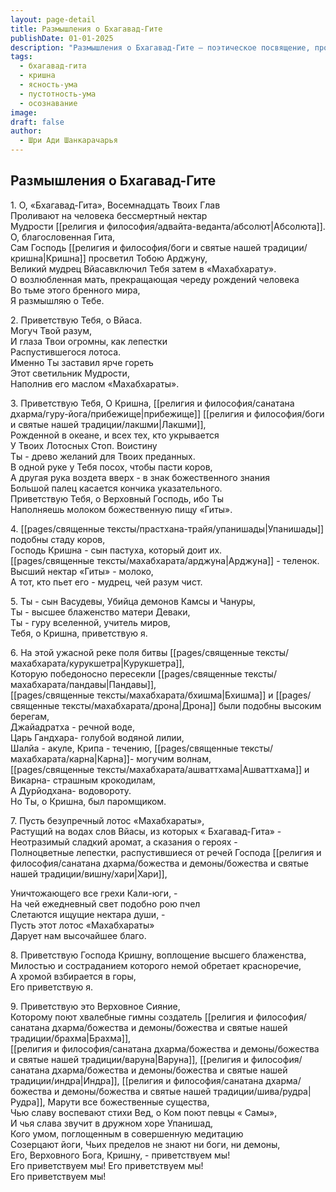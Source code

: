 ```yaml
---
layout: page-detail
title: Размышления о Бхагавад-Гите
publishDate: 01-01-2025
description: "Размышления о Бхагавад-Гите — поэтическое посвящение, прославляющее Гиту как источник бессмертной мудрости и духовного освобождения. Автор восхищается ролью Кришны как учителя человечества, а Вьясы — как собирателя и хранителя знания. Гита сравнивается с нектаром, прекращающим круговорот рождений, и лотосом, дарующим высшее благо. Основная мысль: истинное знание и преданность ведут к освобождению от иллюзий и страданий."
tags:
  - бхагавад-гита
  - кришна
  - ясность-ума
  - пустотность-ума
  - осознавание
image: 
draft: false
author:
  - Шри Ади Шанкарачарья
---
```


## Размышления о Бхагавад-Гите

  
 1\. О, «Бхагавад-Гита», Восемнадцать Твоих Глав  
 Проливают на человека бессмертный нектар  
 Мудрости [[религия и философия/адвайта-веданта/абсолют|Абсолюта]]. О, благословенная Гита,  
 Сам Господь [[религия и философия/боги и святые нашей традиции/кришна|Кришна]] просветил Тобою Арджуну,  
 Великий мудрец Вйасавключил Тебя затем в «Махабхарату».  
 О возлюбленная мать, прекращающая череду рождений человека  
 Во тьме этого бренного мира,  
 Я размышляю о Тебе.

 2\. Приветствую Тебя, о Вйаса.  
 Могуч Твой разум,  
 И глаза Твои огромны, как лепестки  
 Распустившегося лотоса.  
 Именно Ты заставил ярче гореть  
 Этот светильник Мудрости,  
 Наполнив его маслом «Махабхараты».

 3\. Приветствую Тебя, О Кришна, [[религия и философия/санатана дхарма/гуру-йога/прибежище|прибежище]] [[религия и философия/боги и святые нашей традиции/лакшми|Лакшми]],  
 Рожденной в океане, и всех тех, кто укрывается  
 У Твоих Лотосных Стоп. Воистину  
 Ты - древо желаний для Твоих преданных.  
 В одной руке у Тебя посох, чтобы пасти коров,  
 А другая рука воздета вверх - в знак божественного знания  
 Большой палец касается кончика указательного.  
 Приветствую Тебя, о Верховный Господь, ибо Ты  
 Наполняешь молоком божественную пищу «Гиты».

 4\. [[pages/священные тексты/прастхана-трайя/упанишады|Упанишады]] подобны стаду коров,  
 Господь Кришна - сын пастуха, который доит их.  
 [[pages/священные тексты/махабхарата/арджуна|Арджуна]] - теленок. Высший нектар «Гиты» - молоко,  
 А тот, кто пьет его - мудрец, чей разум чист.

 5\. Ты - сын Васудевы, Убийца демонов Камсы и Чануры,  
 Ты - высшее блаженство матери Деваки,  
 Ты - гуру вселенной, учитель миров,  
 Тебя, о Кришна, приветствую я.

 6\. На этой ужасной реке поля битвы [[pages/священные тексты/махабхарата/курукшетра|Курукшетра]],  
 Которую победоносно пересекли [[pages/священные тексты/махабхарата/пандавы|Пандавы]],  
 [[pages/священные тексты/махабхарата/бхишма|Бхишма]] и [[pages/священные тексты/махабхарата/дрона|Дрона]] были подобны высоким берегам,  
 Джайадратха - речной воде,  
 Царь Гандхара- голубой водяной лилии,  
 Шалйа - акуле, Крипа - течению, [[pages/священные тексты/махабхарата/карна|Карна]]- могучим волнам,  
 [[pages/священные тексты/махабхарата/ашваттхама|Ашваттхама]] и Викарна- страшным крокодилам,  
 А Дурйодхана- водовороту.  
 Но Ты, о Кришна, был паромщиком.

 7\. Пусть безупречный лотос «Махабхараты»,  
 Растущий на водах слов Вйасы, из которых « Бхагавад-Гита» -  
 Неотразимый сладкий аромат, а сказания о героях -  
 Полноцветные лепестки, распустившиеся от речей Господа [[религия и философия/санатана дхарма/божества и демоны/божества и святые нашей традиции/вишну/хари|Хари]],  
  
 Уничтожающего все грехи Кали-юги, -  
 На чей ежедневный свет подобно рою пчел  
 Слетаются ищущие нектара души, -  
 Пусть этот лотос «Махабхараты»  
 Дарует нам высочайшее благо.

 8\. Приветствую Господа Кришну, воплощение высшего блаженства,  
 Милостью и состраданием которого немой обретает красноречие,  
 А хромой взбирается в горы,   
 Его приветствую я.

 9\. Приветствую это Верховное Сияние,   
 Которому поют хвалебные гимны создатель [[религия и философия/санатана дхарма/божества и демоны/божества и святые нашей традиции/брахма|Брахма]],  
 [[религия и философия/санатана дхарма/божества и демоны/божества и святые нашей традиции/варуна|Варуна]], [[религия и философия/санатана дхарма/божества и демоны/божества и святые нашей традиции/индра|Индра]], [[религия и философия/санатана дхарма/божества и демоны/божества и святые нашей традиции/шива/рудра|Рудра]], Марути все божественные существа,  
 Чью славу воспевают стихи Вед, о Ком поют певцы « Самы»,  
 И чья слава звучит в дружном хоре Упанишад,  
 Кого умом, поглощенным в совершенную медитацию  
 Созерцают йоги, Чьих пределов не знают ни боги, ни демоны,  
 Его, Верховного Бога, Кришну, - приветствуем мы!  
 Его приветствуем мы! Его приветствуем мы!  
 Его приветствуем мы!
